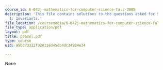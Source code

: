 ```yaml
---
course_id: 6-042j-mathematics-for-computer-science-fall-2005
description: 'This file contains solutions to the questions asked for State Machines
  I: Invariants.'
file_location: /coursemedia/6-042j-mathematics-for-computer-science-fall-2005/95bc73322f92032ed45db4dc34924e34_ps6sol.pdf
file_type: application/pdf
layout: pdf
title: ps6sol.pdf
type: course
uid: 95bc73322f92032ed45db4dc34924e34

---
```

None